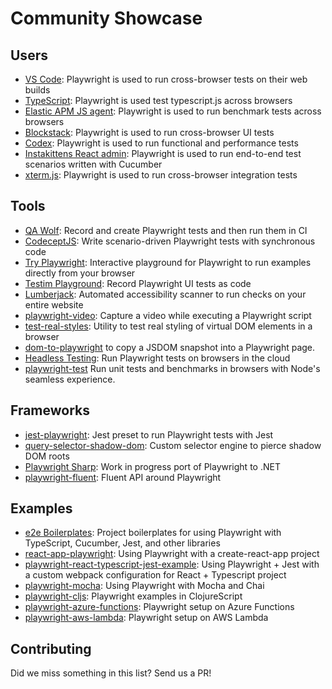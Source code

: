 # Community Showcase

## Users

* [VS Code](https://github.com/microsoft/vscode): Playwright is used to run cross-browser tests on their web builds
* [TypeScript](https://github.com/microsoft/TypeScript): Playwright is used test typescript.js across browsers
* [Elastic APM JS agent](https://github.com/elastic/apm-agent-rum-js): Playwright is used to run benchmark tests across browsers
* [Blockstack](https://github.com/blockstack/ux): Playwright is used to run cross-browser UI tests
* [Codex](https://github.com/codex-src/codex-app): Playwright is used to run functional and performance tests
* [Instakittens React admin](https://github.com/fredericbonnet/instakittens-react-admin): Playwright is used to run end-to-end test scenarios written with Cucumber
* [xterm.js](https://github.com/xtermjs/xterm.js): Playwright is used to run cross-browser integration tests

## Tools

* [QA Wolf](https://github.com/qawolf/qawolf): Record and create Playwright tests and then run them in CI
* [CodeceptJS](https://github.com/Codeception/CodeceptJS): Write scenario-driven Playwright tests with synchronous code
* [Try Playwright](https://try.playwright.tech/): Interactive playground for Playwright to run examples directly from your browser
* [Testim Playground](https://www.testim.io/playground/): Record Playwright UI tests as code
* [Lumberjack](https://github.com/JakePartusch/lumberjack): Automated accessibility scanner to run checks on your entire website
* [playwright-video](https://github.com/qawolf/playwright-video): Capture a video while executing a Playwright script
* [test-real-styles](https://github.com/Xiphe/test-real-styles): Utility to test real styling of virtual DOM elements in a browser
* [dom-to-playwright](https://github.com/Xiphe/dom-to-playwright) to copy a JSDOM snapshot into a Playwright page.
* [Headless Testing](https://headlesstesting.com/support/start/playwright.html): Run Playwright tests on browsers in the cloud
* [playwright-test](https://github.com/hugomrdias/playwright-test) Run unit tests and benchmarks in browsers with Node's seamless experience.

## Frameworks

* [jest-playwright](https://github.com/mmarkelov/jest-playwright): Jest preset to run Playwright tests with Jest
* [query-selector-shadow-dom](https://github.com/Georgegriff/query-selector-shadow-dom): Custom selector engine to pierce shadow DOM roots
* [Playwright Sharp](https://github.com/kblok/playwright-sharp): Work in progress port of Playwright to .NET
* [playwright-fluent](https://github.com/hdorgeval/playwright-fluent): Fluent API around Playwright

## Examples
 
* [e2e Boilerplates](https://github.com/e2e-boilerplate?utf8=%E2%9C%93&q=playwright): Project boilerplates for using Playwright with TypeScript, Cucumber, Jest, and other libraries
* [react-app-playwright](https://github.com/KyleADay/react-app-playwright): Using Playwright with a create-react-app project
* [playwright-react-typescript-jest-example](https://github.com/azemetre/playwright-react-typescript-jest-example): Using Playwright + Jest with a custom webpack configuration for React + Typescript project 
* [playwright-mocha](https://github.com/roggerfe/playwright-mocha): Using Playwright with Mocha and Chai
* [playwright-cljs](https://github.com/apeckham/playwright-cljs): Playwright examples in ClojureScript
* [playwright-azure-functions](https://github.com/arjun27/playwright-azure-functions): Playwright setup on Azure Functions
* [playwright-aws-lambda](https://github.com/austinkelleher/playwright-aws-lambda): Playwright setup on AWS Lambda

## Contributing

Did we miss something in this list? Send us a PR!
